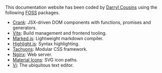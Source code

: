 This documentation website has been coded by [Darryl Cousins](mailto:cousinsd.proton.me)
using the following
[FOSS](https://en.wikipedia.org/wiki/Free_and_open-source_software) packages.

* [Crank](https://crank.js.org/): JSX-driven DOM components with functions, promises and generators.
* [Vite](http://vitejs.dev): Build management and frontend tooling.
* [Marked.js](https://marked.js.org/): Lightweight markdown compiler.
* [Highlight.js](https://highlightjs.org): Syntax highlighting.
* [Tachyons](https://tachyons.io/): Modular CSS framework.
* [Nginx](https://www.nginx.com/): Web server.
* [Material Icons](https://mui.com/material-ui/material-icons): SVG icon paths.
* [Vi](https://vim.org/): The ubiquitous text editor.

